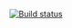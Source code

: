 [![Build status](https://ci.appveyor.com/api/projects/status/lvnc39hd80cuq0h4?svg=true)](https://ci.appveyor.com/project/AlPro08/auto2-1debetcardtest)

